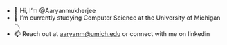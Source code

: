 - 👋 Hi, I’m @Aaryanmukherjee
- 🌱 I’m currently studying Computer Science at the University of Michigan 〽️
- 📫 Reach out at aaryanm@umich.edu or connect with me on linkedin

